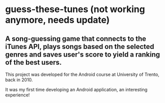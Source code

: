# guess-these-tunes (not working anymore, needs update)
## A song-guessing game that connects to the iTunes API, plays songs based on the selected genres and saves user's score to yield a ranking of the best users.

This project was developed for the Android course at University of Trento, back in 2010.

It was my first time developing an Android application, an interesting experience!
